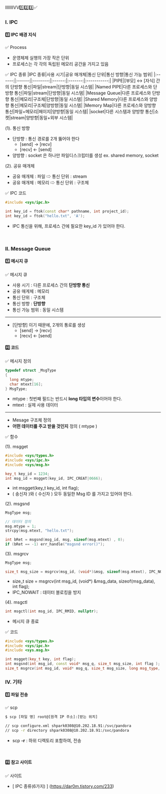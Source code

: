 ⅠⅡⅢⅣⅤ1️⃣2️⃣3️⃣✅

### Ⅰ. IPC
#### 1️⃣ IPC 배경 지식
✅ Process
- 운영체제 실행의 가장 작은 단위
- 프로세스는 각 각의 독립된 메모리 공간을 가지고 있음

✅ IPC 종류
|IPC 종류|사용 시기|공유 매개체|통신 단위|통신 방향|통신 가능 범위|
|:------:|:------:|:--------:|:------:|:-------:|:-----------:|
|PIPE|[부모] ↔ [자식] 간의 단방향 통신|파일|stream|단방향|동일 시스템|
|Named PIPE|다른 프로세스와 단방향 통신|파일|stream|단방향|동일 시스템|
|Message Queue|다른 프로세스와 단방향 통신|메모리|구조체|단방향|동일 시스템|
|Shared Memory|다른 프로세스와 양방향 통신|메모리|구조체|양방향|동일 시스템|
|Memory Map|다른 프로세스와 양방향 통신|파일+메모리|페이지|양방향|동일 시스템|
|socket|다른 시스템과 양방향 통신|소켓|stream|양방향|동일+외부 시스템|

(1). 통신 방향
- 단방향 : 통신 경로를 2개 뚫어야 한다
  - [send] → [recv]
  - [recv] ← [send]
- 양방향 : socket 은 하나만 파일디스크립터를 생성 ex. shared memory, socket

(2). 공유 매개체
- 공유 매개체 : 파일 ⇨ 통신 단위 : stream
- 공유 매개체 : 메모리 ⇨ 통신 단위 : 구조체

✅ IPC 코드
```cpp
#include <sys/ipc.h>

int key_id = ftok(const char* pathname, int project_id);
int key_id = ftok("hello.txt", 'A');
```
- IPC 통신을 위해, 프로세스 간에 필요한 key_id 가 있어야 한다.
<br/>

### Ⅱ. Message Queue
#### 1️⃣ 메시지 큐
✅ 메시지 큐
- 사용 시기 : 다른 프로세스 간의 **단방향 통신**
- 공유 매게체 : 메모리
- 통신 단위 : 구조체
- 통신 방향 : **단방향**
- 통신 가능 범위 : 동일 시스템
---
- [단방향] 이기 때문에, 2개의 통로를 생성
  - [send] → [recv]
  - [recv] ← [send]

#### 2️⃣ 코드
✅ 메시지 정의
```cpp
typedef struct _MsgType
{
  long mtype;
  char mtext[16];
} MsgType;
```
- mtype : 첫번째 필드는 반드시 **long 타입의 변수**이어야 한다.
- mtext : 실제 사용 데이터
---
- Mesage 구조체 정의
- **어떤 데이터를 주고 받을 것인지** 정의 ( mtype )

✅ 함수

(1). msgget
```cpp
#include <sys/types.h>
#include <sys/ipc.h>
#include <sys/msg.h>

key_t key_id = 1234;
int msg_id = msgget(key_id, IPC_CREAT|0666);
```
- int msgget(key_t key_id, int flag);
- ( 송신자 )와 ( 수신자 ) 모두 동일한 Msg ID 를 가지고 있어야 한다.

(2). msgsnd
```cpp
MsgType msg;

// 데이터 정의
msg.mtype = 1;
strcpy(msg.mtext, "hello.txt");

int bRet = msgsnd(msg_id, msg, sizeof(msg.mtext) , 0);
if (bRet == -1) err_handle("msgsnd error()");
```

(3). msgrcv
```cpp
MsgType msg;

size_t msg_size = msgrcv(msg_id, (void*)&msg, sizeof(msg.mtext), IPC_NOWAIT);
```
- size_t size = msgrcv(int msg_id, (void*) &msg_data, sizeof(msg_data), int flag);
- IPC_NOWAIT : 데이터 블로킹을 방지

(4). msgctl
```cpp
int msgctl(int msg_id, IPC_RMID, nullptr);
```
- 메시지 큐 종료

✅ 코드
```cpp
#include <sys/types.h>
#include <sys/ipc.h>
#include <sys.msg.h>

int msgget(key_t key, int flag);
int msgsnd(int msg_id, const void* msg_q, size_t msg_size, int flag );
size_t msgrcv(int msg_id, void* msg_q, size_t msg_size, long msg_type, int flag);
```
### Ⅳ. 기타
#### 1️⃣ 파일 전송
✅ scp
```bash
$ scp [파일 명] root@[원격 IP 주소]:[받는 위치]

// scp configure.xml shpark0308@10.202.18.91:/svc/pandora
// scp -r directory shpark0308@10.202.18.91:/svc/pandora
```
- scp **-r** : 하위 디렉토리 포함하여, 전송
<br/>

#### 2️⃣ 참고 사이트
✅ 사이트
- [ IPC 종류(6가지) ] (https://dar0m.tistory.com/233)







